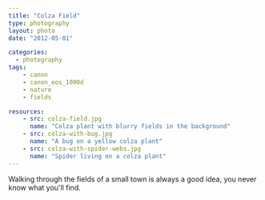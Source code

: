 ```yaml
---
title: "Colza Field"
type: photography
layout: photo
date: "2012-05-01"

categories: 
  - photography
tags:
    - canon
    - canon_eos_1000d
    - nature
    - fields

resources:
    - src: colza-field.jpg
      name: "Colza plant with blurry fields in the background"
    - src: colza-with-bug.jpg
      name: "A bug on a yellow colza plant"
    - src: colza-with-spider-webs.jpg
      name: "Spider living on a colza plant"
---
```


Walking through the fields of a small town is always a good idea, you never know what you'll find.